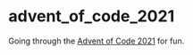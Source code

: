 # advent_of_code_2021

Going through the [Advent of Code 2021](https://adventofcode.com/2021) for fun. 
